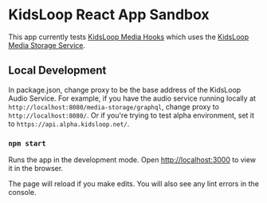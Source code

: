 # KidsLoop React App Sandbox

This app currently tests [KidsLoop Media Hooks](https://github.com/KL-Engineering/kidsloop-media-hooks) which uses the [KidsLoop Media Storage Service](https://github.com/KL-Engineering/kidsloop-media-storage-service).

## Local Development

In package.json, change proxy to be the base address of the KidsLoop Audio Service.
For example, if you have the audio service running locally at `http://localhost:8080/media-storage/graphql`,
change proxy to `http://localhost:8080/`. Or if you're trying to test alpha environment, set it to
`https://api.alpha.kidsloop.net/`.

### `npm start`

Runs the app in the development mode.
Open [http://localhost:3000](http://localhost:3000) to view it in the browser.

The page will reload if you make edits.
You will also see any lint errors in the console.

